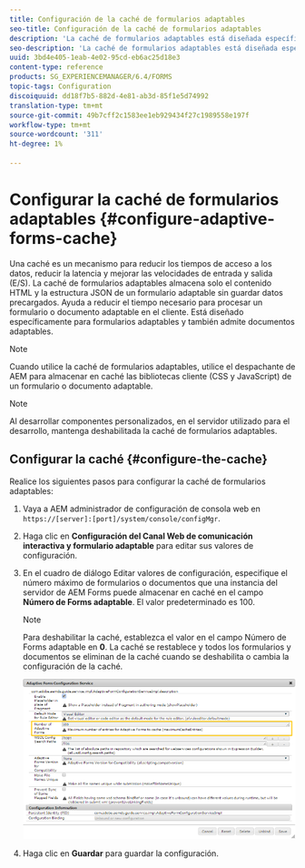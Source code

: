 ```yaml
---
title: Configuración de la caché de formularios adaptables
seo-title: Configuración de la caché de formularios adaptables
description: 'La caché de formularios adaptables está diseñada específicamente para formularios y documentos adaptables. Almacena en caché formularios adaptables y documentos adaptables con el objetivo de reducir el tiempo necesario para presentar una forma adaptable o un documento en el cliente. '
seo-description: 'La caché de formularios adaptables está diseñada específicamente para formularios y documentos adaptables. Almacena en caché formularios adaptables y documentos adaptables con el objetivo de reducir el tiempo necesario para presentar una forma adaptable o un documento en el cliente. '
uuid: 3bd4e405-1eab-4e02-95cd-eb6ac25d18e3
content-type: reference
products: SG_EXPERIENCEMANAGER/6.4/FORMS
topic-tags: Configuration
discoiquuid: dd18f7b5-882d-4e81-ab3d-85f1e5d74992
translation-type: tm+mt
source-git-commit: 49b7cff2c1583ee1eb929434f27c1989558e197f
workflow-type: tm+mt
source-wordcount: '311'
ht-degree: 1%

---
```



# Configurar la caché de formularios adaptables {#configure-adaptive-forms-cache}

Una caché es un mecanismo para reducir los tiempos de acceso a los datos, reducir la latencia y mejorar las velocidades de entrada y salida (E/S). La caché de formularios adaptables almacena solo el contenido HTML y la estructura JSON de un formulario adaptable sin guardar datos precargados. Ayuda a reducir el tiempo necesario para procesar un formulario o documento adaptable en el cliente. Está diseñado específicamente para formularios adaptables y también admite documentos adaptables.

>[!NOTE]
>
>Cuando utilice la caché de formularios adaptables, utilice el despachante de AEM para almacenar en caché las bibliotecas cliente (CSS y JavaScript) de un formulario o documento adaptable.

>[!NOTE]
>
>Al desarrollar componentes personalizados, en el servidor utilizado para el desarrollo, mantenga deshabilitada la caché de formularios adaptables.

## Configurar la caché {#configure-the-cache}

Realice los siguientes pasos para configurar la caché de formularios adaptables:

1. Vaya a AEM administrador de configuración de consola web en `https://[server]:[port]/system/console/configMgr`.
1. Haga clic en **Configuración del Canal Web de comunicación interactiva y formulario adaptable** para editar sus valores de configuración.
1. En el cuadro de diálogo Editar valores de configuración, especifique el número máximo de formularios o documentos que una instancia del servidor de AEM Forms puede almacenar en caché en el campo **Número de Forms adaptable**. El valor predeterminado es 100.

   >[!NOTE]
   >
   >Para deshabilitar la caché, establezca el valor en el campo Número de Forms adaptable en **0**. La caché se restablece y todos los formularios y documentos se eliminan de la caché cuando se deshabilita o cambia la configuración de la caché.

   ![Cuadro de diálogo de configuración para la caché HTML de formularios adaptables](assets/cache-configuration-edit.png)

1. Haga clic en **Guardar** para guardar la configuración.

